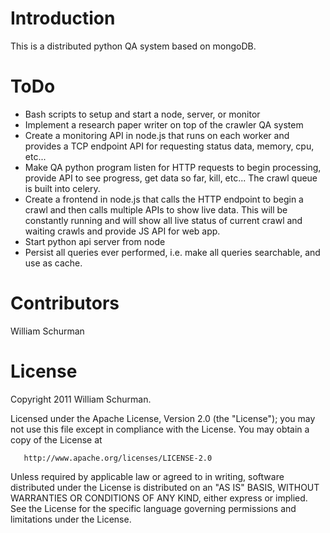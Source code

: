Introduction
========

This is a distributed python QA system based on mongoDB.

ToDo
=============

* Bash scripts to setup and start a node, server, or monitor
* Implement a research paper writer on top of the crawler QA system
* Create a monitoring API in node.js that runs on each worker and provides a TCP endpoint API for requesting status data, memory, cpu, etc...
* Make QA python program listen for HTTP requests to begin processing, provide API to see progress, get data so far, kill, etc...
  The crawl queue is built into celery.
* Create a frontend in node.js that calls the HTTP endpoint to begin a crawl and then calls multiple APIs to show live data.
  This will be constantly running and will show all live status of current crawl and waiting crawls and provide JS API for web app.
* Start python api server from node
* Persist all queries ever performed, i.e. make all queries searchable, and use as cache.

Contributors
=============

William Schurman

License
========

 Copyright 2011 William Schurman.

   Licensed under the Apache License, Version 2.0 (the "License");
   you may not use this file except in compliance with the License.
   You may obtain a copy of the License at

       http://www.apache.org/licenses/LICENSE-2.0

   Unless required by applicable law or agreed to in writing, software
   distributed under the License is distributed on an "AS IS" BASIS,
   WITHOUT WARRANTIES OR CONDITIONS OF ANY KIND, either express or implied.
   See the License for the specific language governing permissions and
   limitations under the License.